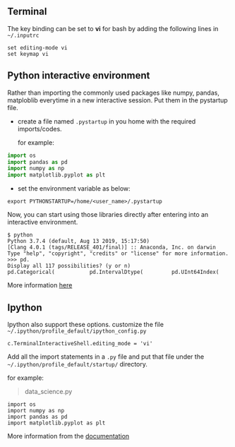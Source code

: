 ## Terminal

The key binding can be set to **vi** for bash by adding the following lines in `~/.inputrc`
```
set editing-mode vi
set keymap vi
```

## Python interactive environment

Rather than importing the commonly used packages like numpy, pandas, matploblib everytime in a new interactive session. Put them in the pystartup file. 

- create a file named `.pystartup` in you home with the required imports/codes. 

  for example:

```python
import os
import pandas as pd
import numpy as np
import matplotlib.pyplot as plt
```

 - set the environment variable as below:
 ```
 export PYTHONSTARTUP=/home/<user_name>/.pystartup
 ```


Now, you can start using those libraries directly after entering into an interactive environment.
```
$ python
Python 3.7.4 (default, Aug 13 2019, 15:17:50) 
[Clang 4.0.1 (tags/RELEASE_401/final)] :: Anaconda, Inc. on darwin
Type "help", "copyright", "credits" or "license" for more information.
>>> pd.
Display all 117 possibilities? (y or n)
pd.Categorical(           pd.IntervalDtype(         pd.UInt64Index(
```
More information [here](https://docs.python.org/3.0/tutorial/interactive.html#history-substitution)

## Ipython

Ipython also support these options. customize the file `~/.ipython/profile_default/ipython_config.py` 

```
c.TerminalInteractiveShell.editing_mode = 'vi'
```
Add all the import statements in a `.py` file and put that file under the `~/.ipython/profile_default/startup/` directory.

for example:
> data_science.py
```
import os
import numpy as np
import pandas as pd
import matplotlib.pyplot as plt
```
More information from the [documentation](https://ipython.readthedocs.io/en/stable/interactive/tutorial.html?highlight=startup#startup-files)
